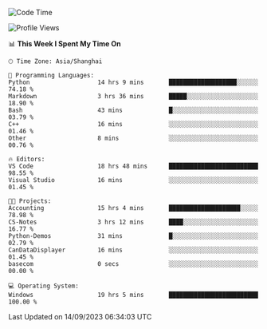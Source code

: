 <!--START_SECTION:waka-->
![Code Time](http://img.shields.io/badge/Code%20Time-1%2C250%20hrs%209%20mins-blue)

![Profile Views](http://img.shields.io/badge/Profile%20Views-0-blue)

📊 **This Week I Spent My Time On** 

```text
🕑︎ Time Zone: Asia/Shanghai

💬 Programming Languages: 
Python                   14 hrs 9 mins       ███████████████████░░░░░░   74.18 % 
Markdown                 3 hrs 36 mins       █████░░░░░░░░░░░░░░░░░░░░   18.90 % 
Bash                     43 mins             █░░░░░░░░░░░░░░░░░░░░░░░░   03.79 % 
C++                      16 mins             ░░░░░░░░░░░░░░░░░░░░░░░░░   01.46 % 
Other                    8 mins              ░░░░░░░░░░░░░░░░░░░░░░░░░   00.76 % 

🔥 Editors: 
VS Code                  18 hrs 48 mins      █████████████████████████   98.55 % 
Visual Studio            16 mins             ░░░░░░░░░░░░░░░░░░░░░░░░░   01.45 % 

🐱‍💻 Projects: 
Accounting               15 hrs 4 mins       ████████████████████░░░░░   78.98 % 
CS-Notes                 3 hrs 12 mins       ████░░░░░░░░░░░░░░░░░░░░░   16.77 % 
Python-Demos             31 mins             █░░░░░░░░░░░░░░░░░░░░░░░░   02.79 % 
CanDataDisplayer         16 mins             ░░░░░░░░░░░░░░░░░░░░░░░░░   01.45 % 
basecom                  0 secs              ░░░░░░░░░░░░░░░░░░░░░░░░░   00.00 % 

💻 Operating System: 
Windows                  19 hrs 5 mins       █████████████████████████   100.00 % 
```


 Last Updated on 14/09/2023 06:34:03 UTC
<!--END_SECTION:waka-->